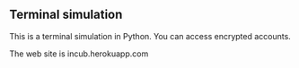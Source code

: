 ## Terminal simulation

This is a terminal simulation in Python.  You can access encrypted accounts.

The web site is incub.herokuapp.com